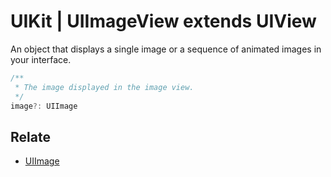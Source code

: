 # UIKit | UIImageView extends UIView

An object that displays a single image or a sequence of animated images in your interface.

```typescript
/** 
 * The image displayed in the image view.
 */
image?: UIImage
```

## Relate

* [UIImage](UIImage.md)